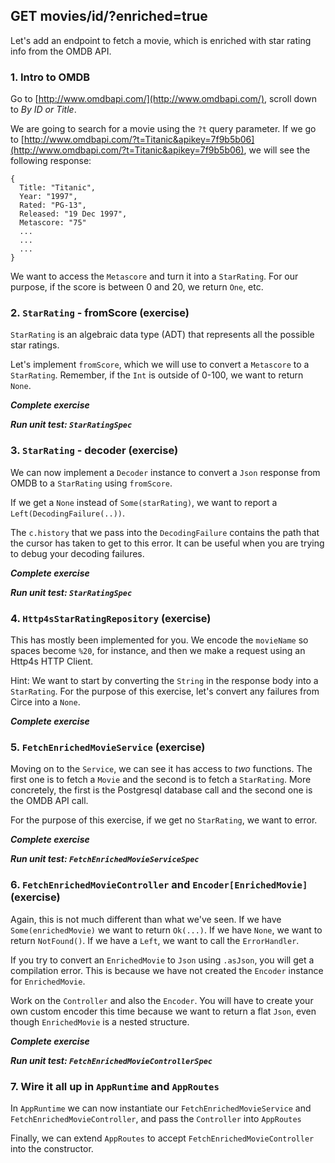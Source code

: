 ## GET movies/id/?enriched=true

Let's add an endpoint to fetch a movie, which is enriched with star rating info from the OMDB API.

### 1. Intro to OMDB

Go to [http://www.omdbapi.com/](http://www.omdbapi.com/), scroll down to _By ID or Title_.

We are going to search for a movie using the `?t` query parameter. If we go to [http://www.omdbapi.com/?t=Titanic&apikey=7f9b5b06](http://www.omdbapi.com/?t=Titanic&apikey=7f9b5b06), we will see the following response:

```
{
  Title: "Titanic",
  Year: "1997",
  Rated: "PG-13",
  Released: "19 Dec 1997",
  Metascore: "75"
  ...
  ...
  ...
}
```

We want to access the `Metascore` and turn it into a `StarRating`. For our purpose, if the score is between 0 and 20, we return `One`, etc.

### 2. `StarRating` - fromScore (exercise)

`StarRating` is an algebraic data type (ADT) that represents all the possible star ratings. 

Let's implement `fromScore`, which we will use to convert a `Metascore` to a `StarRating`. Remember, if the `Int` is outside of 0-100, we want to return `None`.

_**Complete exercise**_

_**Run unit test: `StarRatingSpec`**_

### 3. `StarRating` - decoder (exercise)

We can now implement a `Decoder` instance to convert a `Json` response from OMDB to a `StarRating` using `fromScore`.

If we get a `None` instead of `Some(starRating)`, we want to report a `Left(DecodingFailure(..))`.

The `c.history` that we pass into the `DecodingFailure` contains the path that the cursor has taken to get to this error. It can be useful when you are trying to debug your decoding failures.

_**Complete exercise**_

_**Run unit test: `StarRatingSpec`**_

### 4. `Http4sStarRatingRepository` (exercise)

This has mostly been implemented for you. We encode the `movieName` so spaces become `%20`, for instance, and then we make a request using an Http4s HTTP Client. 

Hint: We want to start by converting the `String` in the response body into a `StarRating`. For the purpose of this exercise, let's convert any failures from Circe into a `None`.

_**Complete exercise**_

### 5. `FetchEnrichedMovieService` (exercise)

Moving on to the `Service`, we can see it has access to _two_ functions. The first one is to fetch a `Movie` and the second is to fetch a `StarRating`. More concretely, the first is the Postgresql database call and the second one is the OMDB API call.

For the purpose of this exercise, if we get no `StarRating`, we want to error.

_**Complete exercise**_

_**Run unit test: `FetchEnrichedMovieServiceSpec`**_

### 6. `FetchEnrichedMovieController` and `Encoder[EnrichedMovie]` (exercise)

Again, this is not much different than what we've seen. If we have `Some(enrichedMovie)` we want to return `Ok(...)`. If we have `None`, we want to return `NotFound()`. If we have a `Left`, we want to call the `ErrorHandler`.

If you try to convert an `EnrichedMovie` to `Json` using `.asJson`, you will get a compilation error. This is because we have not created the `Encoder` instance for `EnrichedMovie`.

Work on the `Controller` and also the `Encoder`. You will have to create your own custom encoder this time because we want to return a flat `Json`, even though `EnrichedMovie` is a nested structure.

_**Complete exercise**_

_**Run unit test: `FetchEnrichedMovieControllerSpec`**_

### 7. Wire it all up in `AppRuntime` and `AppRoutes`

In `AppRuntime` we can now instantiate our `FetchEnrichedMovieService` and `FetchEnrichedMovieController`, and pass the `Controller` into `AppRoutes`

Finally, we can extend `AppRoutes` to accept `FetchEnrichedMovieController` into the constructor.